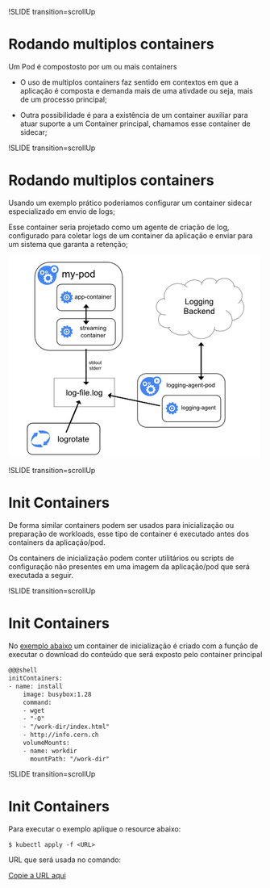 
!SLIDE transition=scrollUp

# Rodando multiplos containers

Um Pod é compostosto por um ou mais containers

- O uso de multiplos containers faz sentido em contextos em que a aplicação é composta e demanda mais de uma ativdade ou seja, mais de um processo principal;

- Outra possibilidade é para a existência de um container auxiliar para atuar suporte a um Container principal, chamamos esse container de sidecar;


!SLIDE transition=scrollUp

# Rodando multiplos containers

Usando um exemplo prático poderiamos configurar um container sidecar especializado em envio de logs; 

Esse container seria projetado como um agente de criação de log, configurado para coletar logs de um container da aplicação e enviar para um sistema que garanta a retenção;

![kubernetes](images/logging-with-streaming-sidecar.png)

!SLIDE transition=scrollUp

# Init Containers

De forma similar containers podem ser usados para inicialização ou preparação de workloads, esse tipo de container é executado antes dos containers da aplicação/pod. 

Os containers de inicialização podem conter utilitários ou scripts de configuração não presentes em uma imagem da aplicação/pod que será executada a seguir.

!SLIDE transition=scrollUp

# Init Containers

No [exemplo abaixo](https://raw.githubusercontent.com/kubernetes/website/main/content/en/examples/pods/init-containers.yaml) um container de inicialização é criado com a função de executar o download do conteúdo que será exposto pelo container principal

    @@@shell
    initContainers:
    - name: install
        image: busybox:1.28
        command:
        - wget
        - "-O"
        - "/work-dir/index.html"
        - http://info.cern.ch          
        volumeMounts:
        - name: workdir
          mountPath: "/work-dir"

!SLIDE transition=scrollUp

# Init Containers

Para executar o exemplo aplique o resource abaixo:

    $ kubectl apply -f <URL>

URL que será usada no comando:

[Copie a URL aqui](https://raw.githubusercontent.com/kubernetes/website/main/content/en/examples/pods/init-containers.yaml)
